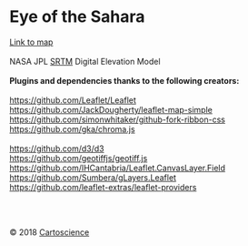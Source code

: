 # Eye of the Sahara
<a href = "https://cartoscience.github.io/eye-of-the-sahara/">Link to map</a>
<br>
<br>
NASA JPL <a href = "https://www2.jpl.nasa.gov/srtm/">SRTM</a> Digital Elevation Model
<br>
<br>
<b>Plugins and dependencies thanks to the following creators:</b>	
<br>
https://github.com/Leaflet/Leaflet 
<br>
https://github.com/JackDougherty/leaflet-map-simple
<br>
https://github.com/simonwhitaker/github-fork-ribbon-css
<br>
https://github.com/gka/chroma.js	
<br>
https://github.com/d3/d3
<br>
https://github.com/geotiffjs/geotiff.js
<br>
https://github.com/IHCantabria/Leaflet.CanvasLayer.Field
<br>
https://github.com/Sumbera/gLayers.Leaflet
<br>
https://github.com/leaflet-extras/leaflet-providers 

<br><br>
	<p class="footer">&copy; 2018 <a target="_blank" rel="noopener noreferrer" href="https://cartoscience.com">Cartoscience</a></p>
